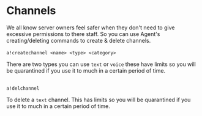 # Channels

We all know server owners feel safer when they don't need to give excessive permissions to there staff. So you can use Agent's creating/deleting commands to create & delete channels.\
\
`a!createchannel <name> <type> <category>`

There are two types you can use `text` or `voice` these have limits so you will be quarantined if you use it to much in a certain period of time.

\
`a!delchannel`

To delete a `text` channel. This has limits so you will be quarantined if you use it to much in a certain period of time.
